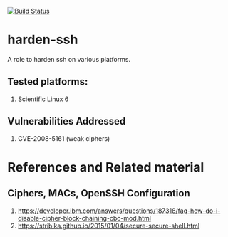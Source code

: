 [![Build Status](https://travis-ci.org/AAROC/harden-ssh.svg?branch=master)](https://travis-ci.org/AAROC/harden-ssh)

# harden-ssh

A role to harden ssh on various platforms.

## Tested platforms:

  1. Scientific Linux 6

## Vulnerabilities Addressed

  1. CVE-2008-5161 (weak ciphers)


# References and Related material


## Ciphers, MACs, OpenSSH Configuration

  1. https://developer.ibm.com/answers/questions/187318/faq-how-do-i-disable-cipher-block-chaining-cbc-mod.html
  1. https://stribika.github.io/2015/01/04/secure-secure-shell.html
